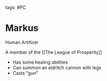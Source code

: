 tags: #PC 

# Markus


Human Artificer

A member of the [[The League of Prosperity]]

- Has some healing abilities
- Can summon an eldritch cannon with legs
- Casts "gun"